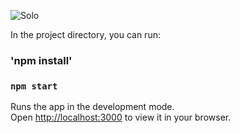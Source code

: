
![Solo](public/preview.png)


In the project directory, you can run:
### 'npm install'
### `npm start`

Runs the app in the development mode.\
Open [http://localhost:3000](http://localhost:3000) to view it in your browser.


